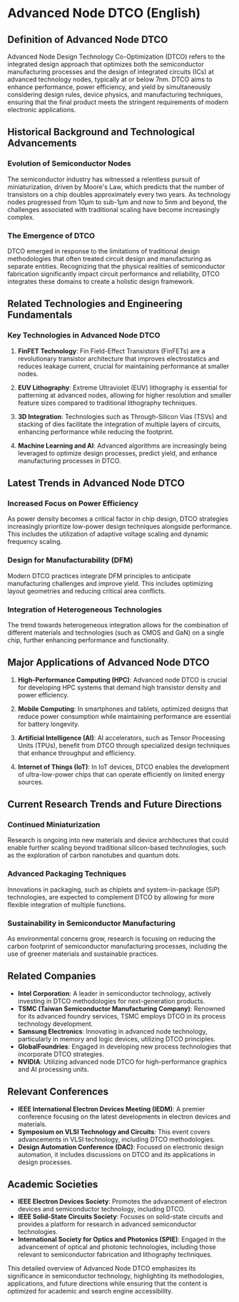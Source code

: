 # Advanced Node DTCO (English)

## Definition of Advanced Node DTCO

Advanced Node Design Technology Co-Optimization (DTCO) refers to the integrated design approach that optimizes both the semiconductor manufacturing processes and the design of integrated circuits (ICs) at advanced technology nodes, typically at or below 7nm. DTCO aims to enhance performance, power efficiency, and yield by simultaneously considering design rules, device physics, and manufacturing techniques, ensuring that the final product meets the stringent requirements of modern electronic applications.

## Historical Background and Technological Advancements

### Evolution of Semiconductor Nodes

The semiconductor industry has witnessed a relentless pursuit of miniaturization, driven by Moore's Law, which predicts that the number of transistors on a chip doubles approximately every two years. As technology nodes progressed from 10μm to sub-1μm and now to 5nm and beyond, the challenges associated with traditional scaling have become increasingly complex. 

### The Emergence of DTCO

DTCO emerged in response to the limitations of traditional design methodologies that often treated circuit design and manufacturing as separate entities. Recognizing that the physical realities of semiconductor fabrication significantly impact circuit performance and reliability, DTCO integrates these domains to create a holistic design framework.

## Related Technologies and Engineering Fundamentals

### Key Technologies in Advanced Node DTCO

1. **FinFET Technology**: Fin Field-Effect Transistors (FinFETs) are a revolutionary transistor architecture that improves electrostatics and reduces leakage current, crucial for maintaining performance at smaller nodes.

2. **EUV Lithography**: Extreme Ultraviolet (EUV) lithography is essential for patterning at advanced nodes, allowing for higher resolution and smaller feature sizes compared to traditional lithography techniques.

3. **3D Integration**: Technologies such as Through-Silicon Vias (TSVs) and stacking of dies facilitate the integration of multiple layers of circuits, enhancing performance while reducing the footprint.

4. **Machine Learning and AI**: Advanced algorithms are increasingly being leveraged to optimize design processes, predict yield, and enhance manufacturing processes in DTCO.

## Latest Trends in Advanced Node DTCO

### Increased Focus on Power Efficiency

As power density becomes a critical factor in chip design, DTCO strategies increasingly prioritize low-power design techniques alongside performance. This includes the utilization of adaptive voltage scaling and dynamic frequency scaling.

### Design for Manufacturability (DFM)

Modern DTCO practices integrate DFM principles to anticipate manufacturing challenges and improve yield. This includes optimizing layout geometries and reducing critical area conflicts.

### Integration of Heterogeneous Technologies

The trend towards heterogeneous integration allows for the combination of different materials and technologies (such as CMOS and GaN) on a single chip, further enhancing performance and functionality.

## Major Applications of Advanced Node DTCO

1. **High-Performance Computing (HPC)**: Advanced node DTCO is crucial for developing HPC systems that demand high transistor density and power efficiency.

2. **Mobile Computing**: In smartphones and tablets, optimized designs that reduce power consumption while maintaining performance are essential for battery longevity.

3. **Artificial Intelligence (AI)**: AI accelerators, such as Tensor Processing Units (TPUs), benefit from DTCO through specialized design techniques that enhance throughput and efficiency.

4. **Internet of Things (IoT)**: In IoT devices, DTCO enables the development of ultra-low-power chips that can operate efficiently on limited energy sources.

## Current Research Trends and Future Directions

### Continued Miniaturization

Research is ongoing into new materials and device architectures that could enable further scaling beyond traditional silicon-based technologies, such as the exploration of carbon nanotubes and quantum dots.

### Advanced Packaging Techniques

Innovations in packaging, such as chiplets and system-in-package (SiP) technologies, are expected to complement DTCO by allowing for more flexible integration of multiple functions.

### Sustainability in Semiconductor Manufacturing

As environmental concerns grow, research is focusing on reducing the carbon footprint of semiconductor manufacturing processes, including the use of greener materials and sustainable practices.

## Related Companies

- **Intel Corporation**: A leader in semiconductor technology, actively investing in DTCO methodologies for next-generation products.
- **TSMC (Taiwan Semiconductor Manufacturing Company)**: Renowned for its advanced foundry services, TSMC employs DTCO in its process technology development.
- **Samsung Electronics**: Innovating in advanced node technology, particularly in memory and logic devices, utilizing DTCO principles.
- **GlobalFoundries**: Engaged in developing new process technologies that incorporate DTCO strategies.
- **NVIDIA**: Utilizing advanced node DTCO for high-performance graphics and AI processing units.

## Relevant Conferences

- **IEEE International Electron Devices Meeting (IEDM)**: A premier conference focusing on the latest developments in electron devices and materials.
- **Symposium on VLSI Technology and Circuits**: This event covers advancements in VLSI technology, including DTCO methodologies.
- **Design Automation Conference (DAC)**: Focused on electronic design automation, it includes discussions on DTCO and its applications in design processes.

## Academic Societies

- **IEEE Electron Devices Society**: Promotes the advancement of electron devices and semiconductor technology, including DTCO.
- **IEEE Solid-State Circuits Society**: Focuses on solid-state circuits and provides a platform for research in advanced semiconductor technologies.
- **International Society for Optics and Photonics (SPIE)**: Engaged in the advancement of optical and photonic technologies, including those relevant to semiconductor fabrication and lithography techniques.

This detailed overview of Advanced Node DTCO emphasizes its significance in semiconductor technology, highlighting its methodologies, applications, and future directions while ensuring that the content is optimized for academic and search engine accessibility.